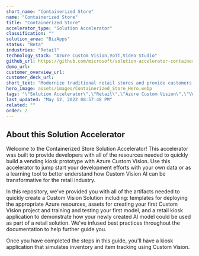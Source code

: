 ```yaml
---
short_name: "Containerized Store"
name: "Containerized Store"
title: "Containerized Store"
accelerator_type: "Solution Accelerator"
classification: ""
solution_area: "BizApps"
status: "Beta"
industries: "Retail"
technology_stack: "Azure Custom Vision,VoTT,Video Studio"
github_url: https://github.com/microsoft/solution-accelerator-containerized-store
demo_url: 
customer_overview_url: 
customer_deck_url: 
short_text: "Modernize traditional retail stores and provide customers with new, easier ways to purchase goods while on-the-go, or find new ways to engage their customers."
hero_image: assets/images/Containerized_Store_Hero.webp
tags: "\"Solution Accelerator\",\"Retail\",\"Azure Custom Vision\",\"VoTT\",\"Video Studio\",\"BizApps\",\"Beta\""
last_updated: "May 12, 2022 08:57:48 PM"
related: ""
order: 2
---
```

## About this Solution Accelerator

Welcome to the Containerized Store Solution Accelerator! This accelerator was built to provide developers with all of the resources needed to quickly build a vending kiosk prototype with Azure Custom Vision. Use this accelerator to jump start your development efforts with your own data or as a learning tool to better understand how Custom Vision AI can be transformative for the retail industry.

In this repository, we've provided you with all of the artifacts needed to quickly create a Custom Vision Solution including: templates for deploying the appropriate Azure resources, assets for creating your first Custom Vision project and training and testing your first model, and a retail kiosk application to demonstrate how your newly created AI model could be used as part of a retail solution. We've infused best practices throughout the documentation to help further guide you.

Once you have completed the steps in this guide, you'll have a kiosk application that simulates inventory and item tracking using Custom Vision.
